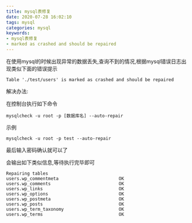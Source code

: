 ```yaml
---
title: mysql表修复
date: 2020-07-28 16:02:10
tags: mysql
categories: mysql
keywords: 
- mysql表修复
- marked as crashed and should be repaired
---
```


在使用mysql的时候出现异常的数据丢失,查询不到的情况,根据mysql错误日志出现类似下面的错误提示

    Table './test/users' is marked as crashed and should be repaired

解决办法:

在控制台执行如下命令

    mysqlcheck -u root -p [数据库名] --auto-repair

示例

    mysqlcheck -u root -p test --auto-repair

最后输入密码确认就可以了 

会输出如下类似信息,等待执行完毕即可

    Repairing tables
    users.wp_commentmeta                       OK
    users.wp_comments                          OK
    users.wp_links                             OK
    users.wp_options                           OK
    users.wp_postmeta                          OK
    users.wp_posts                             OK
    users.wp_term_taxonomy                     OK
    users.wp_terms                             OK



